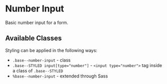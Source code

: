 # Number Input

Basic number input for a form.

## Available Classes

Styling can be applied in the following ways:

* `.base--number-input` - class
* `.base--STYLED input[type="number"]` - `<input type="number">` tag inside a class of `.base--STYLED`
* `%base--number-input` - extended through Sass

